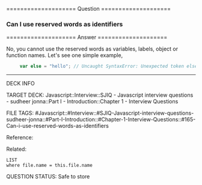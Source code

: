 ==================== Question ====================  

### Can I use reserved words as identifiers  

==================== Answer ====================  

No, you cannot use the reserved words as variables, labels, object or function
names. Let's see one simple example,

```javascript
     var else = "hello"; // Uncaught SyntaxError: Unexpected token else
```

---

DECK INFO

TARGET DECK: Javascript::Interview::SJIQ - Javascript interview questions -
sudheer jonna::Part I - Introduction::Chapter 1 - Interview Questions

FILE TAGS:
#Javascript::#Interview::#SJIQ-Javascript-interview-questions-sudheer-jonna::#Part-I-Introduction::#Chapter-1-Interview-Questions::#165-Can-i-use-reserved-words-as-identifiers

Reference:

Related:

```dataview
LIST
where file.name = this.file.name
```

QUESTION STATUS: Safe to store
